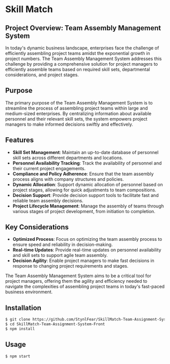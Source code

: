 # Skill Match

## Project Overview: Team Assembly Management System

In today's dynamic business landscape, enterprises face the challenge of efficiently assembling project teams amidst the exponential growth in project numbers. The Team Assembly Management System addresses this challenge by providing a comprehensive solution for project managers to efficiently assemble teams based on required skill sets, departmental considerations, and project stages.

## Purpose

The primary purpose of the Team Assembly Management System is to streamline the process of assembling project teams within large and medium-sized enterprises. By centralizing information about available personnel and their relevant skill sets, the system empowers project managers to make informed decisions swiftly and effectively.

## Features

- **Skill Set Management**: Maintain an up-to-date database of personnel skill sets across different departments and locations.
- **Personnel Availability Tracking**: Track the availability of personnel and their current project engagements.
- **Compliance and Policy Adherence**: Ensure that the team assembly process aligns with company structures and policies.
- **Dynamic Allocation**: Support dynamic allocation of personnel based on project stages, allowing for quick adjustments to team compositions.
- **Decision Support**: Provide decision support tools to facilitate fast and reliable team assembly decisions.
- **Project Lifecycle Management**: Manage the assembly of teams through various stages of project development, from initiation to completion.

## Key Considerations

- **Optimized Process**: Focus on optimizing the team assembly process to ensure speed and reliability in decision-making.
- **Real-time Updates**: Provide real-time updates on personnel availability and skill sets to support agile team assembly.
- **Decision Agility**: Enable project managers to make fast decisions in response to changing project requirements and stages.

The Team Assembly Management System aims to be a critical tool for project managers, offering them the agility and efficiency needed to navigate the complexities of assembling project teams in today's fast-paced business environment.

## Installation

```bash
$ git clone https://github.com/StynlFear/SkillMatch-Team-Assignment-System-Front.git
$ cd SkillMatch-Team-Assignment-System-Front
$ npm install
```
## Usage
```bash
$ npm start
```
